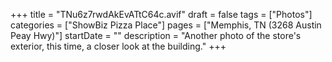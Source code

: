 +++
title = "TNu6z7rwdAkEvATtC64c.avif"
draft = false
tags = ["Photos"]
categories = ["ShowBiz Pizza Place"]
pages = ["Memphis, TN (3268 Austin Peay Hwy)"]
startDate = ""
description = "Another photo of the store's exterior, this time, a closer look at the building."
+++
